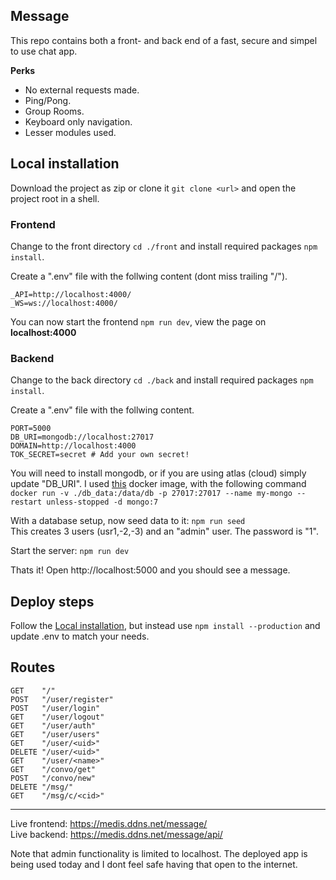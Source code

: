 Message
----

This repo contains both a front- and back end of a fast, secure and simpel to use chat app.

**Perks**
* No external requests made.
* Ping/Pong.
* Group Rooms.
* Keyboard only navigation.
* Lesser modules used.

<h2 id="instl">Local installation</h2>

Download the project as zip or clone it `git clone <url>` and open the project root in a shell.

### Frontend

Change to the front directory `cd ./front` and install required packages `npm install`.

Create a ".env" file with the follwing content (dont miss trailing "/").
```
_API=http://localhost:4000/
_WS=ws://localhost:4000/
```

You can now start the frontend `npm run dev`, view the page on **localhost:4000**

### Backend

Change to the back directory `cd ./back` and install required packages `npm install`.

Create a ".env" file with the follwing content.
```
PORT=5000
DB_URI=mongodb://localhost:27017
DOMAIN=http://localhost:4000
TOK_SECRET=secret # Add your own secret!
```

You will need to install mongodb, or if you are using atlas (cloud) simply update "DB_URI". I used [this]("https://hub.docker.com/_/mongo/") docker image, with the following command `docker run -v ./db_data:/data/db -p 27017:27017 --name my-mongo --restart unless-stopped -d mongo:7`

With a database setup, now seed data to it: `npm run seed`  
This creates 3 users (usr1,-2,-3) and an "admin" user. The password is "1".

Start the server: `npm run dev`

Thats it! Open http://localhost:5000 and you should see a message.

## Deploy steps

Follow the [Local installation](#local-installation), but instead use `npm install --production` and update .env to match your needs.

## Routes
``````
GET    "/"
POST   "/user/register"
POST   "/user/login"
GET    "/user/logout"
GET    "/user/auth"
GET    "/user/users"
GET    "/user/<uid>"
DELETE "/user/<uid>"
GET    "/user/<name>"
GET    "/convo/get"
POST   "/convo/new"
DELETE "/msg/"
GET    "/msg/c/<cid>"
``````
----

Live frontend: https://medis.ddns.net/message/  
Live backend: https://medis.ddns.net/message/api/

Note that admin functionality is limited to localhost. The deployed app is being used today and I dont feel safe having that open to the internet.
